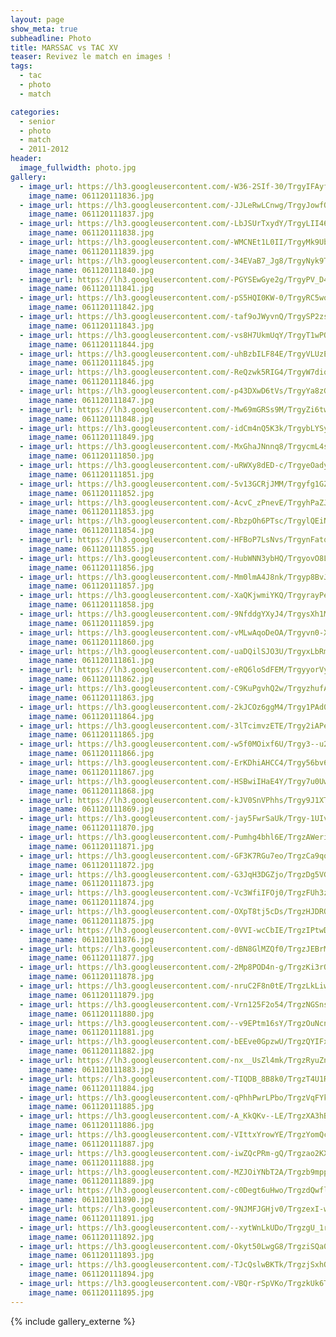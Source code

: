 ```yaml
---
layout: page
show_meta: true
subheadline: Photo
title: MARSSAC vs TAC XV
teaser: Revivez le match en images !
tags:
  - tac
  - photo
  - match

categories:
  - senior
  - photo
  - match
  - 2011-2012
header:
  image_fullwidth: photo.jpg
gallery:
  - image_url: https://lh3.googleusercontent.com/-W36-2SIf-30/TrgyIFAyfOI/AAAAAAAAUCY/IslXq213NVEAGTJuYuI_HwDY04PRti74wCHM
    image_name: 061120111836.jpg
  - image_url: https://lh3.googleusercontent.com/-JJLeRwLCnwg/TrgyJowfOLI/AAAAAAAAUCY/bIlaH1Qmri0vHsCxA8DPzWvNVG0ioDrjACHM
    image_name: 061120111837.jpg
  - image_url: https://lh3.googleusercontent.com/-LbJSUrTxydY/TrgyLII460I/AAAAAAAAUCY/aRdjsbnWivoMTFTJPzUWAZIiKAClJdJhACHM
    image_name: 061120111838.jpg
  - image_url: https://lh3.googleusercontent.com/-WMCNEt1L0II/TrgyMk9UbpI/AAAAAAAAUCY/IK41jfVQokYcXwg15ZQTJCVYhCGX0eImQCHM
    image_name: 061120111839.jpg
  - image_url: https://lh3.googleusercontent.com/-34EVaB7_Jg8/TrgyNyk9TPI/AAAAAAAAUCY/LKdBRvCwkcEnoUCdX3qGFF4IZeMR8JWFACHM
    image_name: 061120111840.jpg
  - image_url: https://lh3.googleusercontent.com/-PGYSEwGye2g/TrgyPV_D4tI/AAAAAAAAUCY/iw0a8w3NDBAmEYOhaQXsqA_x1ndg9WyFACHM
    image_name: 061120111841.jpg
  - image_url: https://lh3.googleusercontent.com/-pS5HQI0KW-0/TrgyRC5woAI/AAAAAAAAUCY/0WOAvUpP-uwdAkpCeO2ajXQiEmivMtGAgCHM
    image_name: 061120111842.jpg
  - image_url: https://lh3.googleusercontent.com/-taf9oJWyvnQ/TrgySP2zsAI/AAAAAAAAUCY/sp59D_bmltAXPWda6mYwol8TKDOIbmg6gCHM
    image_name: 061120111843.jpg
  - image_url: https://lh3.googleusercontent.com/-vs8H7UkmUqY/TrgyT1wPOeI/AAAAAAAAUCY/9sXNAMI8UoEZ5o25MlSmOM_gmgU-1_djACHM
    image_name: 061120111844.jpg
  - image_url: https://lh3.googleusercontent.com/-uhBzbILF84E/TrgyVLUzETI/AAAAAAAAUCY/OQoEz9WFyO0LY57CDBK4v_mxXyIrDBLRwCHM
    image_name: 061120111845.jpg
  - image_url: https://lh3.googleusercontent.com/-ReQzwk5RIG4/TrgyW7diqwI/AAAAAAAAUCY/H0ZOZMT6ACAo7O2PmwXb45gedt2MdhkRgCHM
    image_name: 061120111846.jpg
  - image_url: https://lh3.googleusercontent.com/-p43DXwD6tVs/TrgyYa8zGuI/AAAAAAAAUCY/E6UgBbcvloYcBL-AKEqy-QfY0G4CvXfiwCHM
    image_name: 061120111847.jpg
  - image_url: https://lh3.googleusercontent.com/-Mw69mGRSs9M/TrgyZi6tw1I/AAAAAAAAUCY/Xs2mmwJR92go7EyshcJycKn4jksuGXBqwCHM
    image_name: 061120111848.jpg
  - image_url: https://lh3.googleusercontent.com/-idCm4nQ5K3k/TrgybLYSyFI/AAAAAAAAUCY/U1ABH-QfxI8jfQkWosc9AP3KvCii3ZZAQCHM
    image_name: 061120111849.jpg
  - image_url: https://lh3.googleusercontent.com/-MxGhaJNnnq8/TrgycmL4s2I/AAAAAAAAUCY/Bj_0B9Dtr3AuyIID0McevlHw6TzL9vyKgCHM
    image_name: 061120111850.jpg
  - image_url: https://lh3.googleusercontent.com/-uRWXy8dED-c/TrgyeOadyaI/AAAAAAAAUCY/dcM5gJ66JdsnWBE8BZSL1eKcXtJVQ66dQCHM
    image_name: 061120111851.jpg
  - image_url: https://lh3.googleusercontent.com/-5v13GCRjJMM/Trgyfg1GZJI/AAAAAAAAUCY/yGHjeOSzGuMDZvJC0sECzBTNAKmlmGkYACHM
    image_name: 061120111852.jpg
  - image_url: https://lh3.googleusercontent.com/-AcvC_zPnevE/TrgyhPaZJnI/AAAAAAAAUCY/yx_Nj_rzI1cXClNLnZw74tFXvCsReDetgCHM
    image_name: 061120111853.jpg
  - image_url: https://lh3.googleusercontent.com/-RbzpOh6PTsc/TrgylQEiNTI/AAAAAAAAUCY/KeafgIiqyYkir1-qwq8N5K-LWc6fxCwZACHM
    image_name: 061120111854.jpg
  - image_url: https://lh3.googleusercontent.com/-HFBoP7LsNvs/TrgynFatqHI/AAAAAAAAUCY/YuqYZf-_IwMNBW3YiwWsjn3QhgEy0hEcACHM
    image_name: 061120111855.jpg
  - image_url: https://lh3.googleusercontent.com/-HubWNN3ybHQ/TrgyovO8LzI/AAAAAAAAUCY/yT9SuxT_wtQexWvVGPtr73ZAn3MNJIG2QCHM
    image_name: 061120111856.jpg
  - image_url: https://lh3.googleusercontent.com/-Mm0lmA4J8nk/Trgyp8BvJgI/AAAAAAAAUCY/Uq1rqFrjxMY1QeckP4AjKTZZWgN_8MUTACHM
    image_name: 061120111857.jpg
  - image_url: https://lh3.googleusercontent.com/-XaQKjwmiYKQ/TrgyrayPePI/AAAAAAAAUCY/0BtZMNgNGwsB9d-ZrIy84RpQrObhBw9AgCHM
    image_name: 061120111858.jpg
  - image_url: https://lh3.googleusercontent.com/-9NfddgYXyJ4/TrgysXh1MuI/AAAAAAAAUCY/6mXO-Q8hrPARqvpGhqTCxbMergfrGQ7NgCHM
    image_name: 061120111859.jpg
  - image_url: https://lh3.googleusercontent.com/-vMLwAqoDeOA/Trgyvn0-XMI/AAAAAAAAUCY/H2qYKUyXZsoTYV1lNC9tUylt8xzjPmPyQCHM
    image_name: 061120111860.jpg
  - image_url: https://lh3.googleusercontent.com/-uaDQilSJO3U/TrgyxLbRmJI/AAAAAAAAUCY/vSJeBEAiUxQXzT9y_ixja1tvB1PEe2FsgCHM
    image_name: 061120111861.jpg
  - image_url: https://lh3.googleusercontent.com/-eRQ6loSdFEM/TrgyyorVy3I/AAAAAAAAUCY/hpaf34SGecUlGFwR5ZSno82ut_oNZKKpACHM
    image_name: 061120111862.jpg
  - image_url: https://lh3.googleusercontent.com/-C9KuPgvhQ2w/TrgyzhufAhI/AAAAAAAAUCY/5u2tYjP6csEfAL1Abart0tzXnKZZT-BhwCHM
    image_name: 061120111863.jpg
  - image_url: https://lh3.googleusercontent.com/-2kJCOz6ggM4/Trgy1PAd0nI/AAAAAAAAUCY/QgMq1k6l6VgeTc4bLw8PBIURqfw_xuEtACHM
    image_name: 061120111864.jpg
  - image_url: https://lh3.googleusercontent.com/-3lTcimvzETE/Trgy2iAPeBI/AAAAAAAAUCY/WR6NQC9bDwkIL0Pqm0Kjp6dysgd3noIFgCHM
    image_name: 061120111865.jpg
  - image_url: https://lh3.googleusercontent.com/-w5f0MOixf6U/Trgy3--u2cI/AAAAAAAAUCY/DSP7YhaYY8wIeBqL61Rf9UQKor36IOuKgCHM
    image_name: 061120111866.jpg
  - image_url: https://lh3.googleusercontent.com/-ErKDhiAHCC4/Trgy56bv6mI/AAAAAAAAUCY/rlBVW5OuvOw8-hmzH-9Mj3qasy-fCoRNgCHM
    image_name: 061120111867.jpg
  - image_url: https://lh3.googleusercontent.com/-HSBwiIHaE4Y/Trgy7u0UwDI/AAAAAAAAUCY/LN9BXVJgKDs41NRT9IyPBwv5CoA57E6SACHM
    image_name: 061120111868.jpg
  - image_url: https://lh3.googleusercontent.com/-kJV0SnVPhhs/Trgy9J1XTzI/AAAAAAAAUCY/4YhPVGhZ9cgUSp3v2PMbTG35f-UQyTYhQCHM
    image_name: 061120111869.jpg
  - image_url: https://lh3.googleusercontent.com/-jay5FwrSaUk/Trgy-1UIvmI/AAAAAAAAUCY/DVr9DA8QyCcmMrNg21DToqwYZ1E-4xRBwCHM
    image_name: 061120111870.jpg
  - image_url: https://lh3.googleusercontent.com/-Pumhg4bhl6E/TrgzAWerieI/AAAAAAAAUCY/MW4_X6Q6H7U7Pff4cho_K_tiemH99fYqQCHM
    image_name: 061120111871.jpg
  - image_url: https://lh3.googleusercontent.com/-GF3K7RGu7eo/TrgzCa9qqbI/AAAAAAAAUCY/9DMoS4hnGlAJLNwCexZf4_bGxntCh0gnACHM
    image_name: 061120111872.jpg
  - image_url: https://lh3.googleusercontent.com/-G3JqH3DGZjo/TrgzDg5VGeI/AAAAAAAAUCY/U_2OTzwCoFASJJ_cgaHwQuOTsmrldvkQACHM
    image_name: 061120111873.jpg
  - image_url: https://lh3.googleusercontent.com/-Vc3WfiIFOj0/TrgzFUh3zcI/AAAAAAAAUCY/8_UjsuPzPzIOgDUh-c-KPqTTmKRnTLUewCHM
    image_name: 061120111874.jpg
  - image_url: https://lh3.googleusercontent.com/-OXpT8tj5cDs/TrgzHJDRQPI/AAAAAAAAUCY/gG6a3MfhZkI4dKqmRSsp4dx2Vx6DhJYeACHM
    image_name: 061120111875.jpg
  - image_url: https://lh3.googleusercontent.com/-0VVI-wcCbIE/TrgzIPtwD0I/AAAAAAAAUCY/-RwOLY_M_k4T3WHQtAJjPhpOM-mErz5ogCHM
    image_name: 061120111876.jpg
  - image_url: https://lh3.googleusercontent.com/-dBN8GlMZQf0/TrgzJEBrMSI/AAAAAAAAUCY/hRUDO2XFm443gRFtSrwFUrbRflbmWxrwwCHM
    image_name: 061120111877.jpg
  - image_url: https://lh3.googleusercontent.com/-2Mp8POD4n-g/TrgzKi3rQdI/AAAAAAAAUCY/tzQdqwNc0foUG8ChoIea_u5ker0GgHkQQCHM
    image_name: 061120111878.jpg
  - image_url: https://lh3.googleusercontent.com/-nruC2F8n0tE/TrgzLkLiwfI/AAAAAAAAUCY/D9FDSDus_Nku_3TnMOlkX5C7SelIXfmsgCHM
    image_name: 061120111879.jpg
  - image_url: https://lh3.googleusercontent.com/-Vrn125F2o54/TrgzNGSnswI/AAAAAAAAUCY/Ei3m3-hOLCkM0UYVWVvbQRcrCAJgRv-aACHM
    image_name: 061120111880.jpg
  - image_url: https://lh3.googleusercontent.com/--v9EPtm16sY/TrgzOuNcnxI/AAAAAAAAUCY/w0vhdT-Whl4CbsSDuwYIa29mKrEqHTQwACHM
    image_name: 061120111881.jpg
  - image_url: https://lh3.googleusercontent.com/-bEEve0GpzwU/TrgzQYIFxkI/AAAAAAAAUCY/q2wlI0XOi-ULQqOSfsJfVoke9FGKmZlqwCHM
    image_name: 061120111882.jpg
  - image_url: https://lh3.googleusercontent.com/-nx__UsZl4mk/TrgzRyuZnmI/AAAAAAAAUCY/BpLBcR6ghVsfU2wbSH395_v4aVCF4SvGACHM
    image_name: 061120111883.jpg
  - image_url: https://lh3.googleusercontent.com/-TIQDB_8B8k0/TrgzT4U1RTI/AAAAAAAAUCY/QuISpA1cjCgXDuxrxdi8-7hnbYdo2EAqACHM
    image_name: 061120111884.jpg
  - image_url: https://lh3.googleusercontent.com/-qPhhPwrLPbo/TrgzVqFYkyI/AAAAAAAAUCY/8Mv82udGIgotEzrNwCdrs0_caKHxckl5wCHM
    image_name: 061120111885.jpg
  - image_url: https://lh3.googleusercontent.com/-A_KkQKv--LE/TrgzXA3hBEI/AAAAAAAAUCY/owQpXN5tra05Az1UcTMZK7PNRdAUKJtTACHM
    image_name: 061120111886.jpg
  - image_url: https://lh3.googleusercontent.com/-VIttxYrowYE/TrgzYomQcaI/AAAAAAAAUCY/KGxpXRXsl1ETKjCzddQtQzYIyZSFcJb8wCHM
    image_name: 061120111887.jpg
  - image_url: https://lh3.googleusercontent.com/-iwZQcPRm-gQ/Trgzao2KXNI/AAAAAAAAUCY/EaA9maa0GEI1qNUkTxj76pXg9rZYO-nwwCHM
    image_name: 061120111888.jpg
  - image_url: https://lh3.googleusercontent.com/-MZJOiYNbT2A/Trgzb9mppWI/AAAAAAAAUCY/LdeKLTLemT0NJOKNT3n8a-s6qfhwVNsxQCHM
    image_name: 061120111889.jpg
  - image_url: https://lh3.googleusercontent.com/-c0Degt6uHwo/TrgzdQwflRI/AAAAAAAAUCY/MGpm-gxcOXUzRqFJQc_Q4Fcbswq6KcSYwCHM
    image_name: 061120111890.jpg
  - image_url: https://lh3.googleusercontent.com/-9NJMFJGHjv0/TrgzexI-wKI/AAAAAAAAUCY/wH4cvEwPGywyKJuDMKn93XXJ83TbpnkQQCHM
    image_name: 061120111891.jpg
  - image_url: https://lh3.googleusercontent.com/--xytWnLkUDo/TrgzgU_1rUI/AAAAAAAAUCY/G4W77JmtF1soxc-GtOy3Laf55NJHaP7YwCHM
    image_name: 061120111892.jpg
  - image_url: https://lh3.googleusercontent.com/-Okyt50LwgG8/TrgziSQa0ZI/AAAAAAAAUCY/os8_NWmKHTA9VjJSU0LjW55LD-UhX3MggCHM
    image_name: 061120111893.jpg
  - image_url: https://lh3.googleusercontent.com/-TJcQslwBKTk/TrgzjSxhQgI/AAAAAAAAUCY/sR4Qg4opSVgzLbbfrbZm3JddS3e6ZlxVACHM
    image_name: 061120111894.jpg
  - image_url: https://lh3.googleusercontent.com/-VBQr-rSpVKo/TrgzkUk6TsI/AAAAAAAAUCY/gspb3c5GigkdtMtD3BVoD-f04whL9HL5QCHM
    image_name: 061120111895.jpg
---
```

{% include gallery_externe %}
